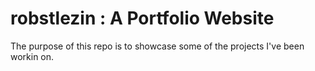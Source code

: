 # robstlezin : A Portfolio Website

The purpose of this repo is to showcase some of the projects I've been workin on. 
